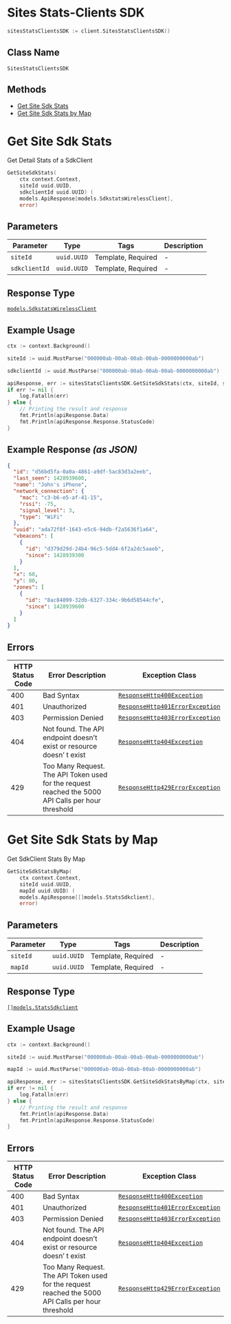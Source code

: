 # Sites Stats-Clients SDK

```go
sitesStatsClientsSDK := client.SitesStatsClientsSDK()
```

## Class Name

`SitesStatsClientsSDK`

## Methods

* [Get Site Sdk Stats](../../doc/controllers/sites-stats-clients-sdk.md#get-site-sdk-stats)
* [Get Site Sdk Stats by Map](../../doc/controllers/sites-stats-clients-sdk.md#get-site-sdk-stats-by-map)


# Get Site Sdk Stats

Get Detail Stats of a SdkClient

```go
GetSiteSdkStats(
    ctx context.Context,
    siteId uuid.UUID,
    sdkclientId uuid.UUID) (
    models.ApiResponse[models.SdkstatsWirelessClient],
    error)
```

## Parameters

| Parameter | Type | Tags | Description |
|  --- | --- | --- | --- |
| `siteId` | `uuid.UUID` | Template, Required | - |
| `sdkclientId` | `uuid.UUID` | Template, Required | - |

## Response Type

[`models.SdkstatsWirelessClient`](../../doc/models/sdkstats-wireless-client.md)

## Example Usage

```go
ctx := context.Background()

siteId := uuid.MustParse("000000ab-00ab-00ab-00ab-0000000000ab")

sdkclientId := uuid.MustParse("000000ab-00ab-00ab-00ab-0000000000ab")

apiResponse, err := sitesStatsClientsSDK.GetSiteSdkStats(ctx, siteId, sdkclientId)
if err != nil {
    log.Fatalln(err)
} else {
    // Printing the result and response
    fmt.Println(apiResponse.Data)
    fmt.Println(apiResponse.Response.StatusCode)
}
```

## Example Response *(as JSON)*

```json
{
  "id": "d56bd5fa-0a0a-4861-a9df-5ac83d3a2eeb",
  "last_seen": 1428939600,
  "name": "John's iPhone",
  "network_connection": {
    "mac": "c3-b6-e5-af-41-15",
    "rssi": -75,
    "signal_level": 3,
    "type": "WiFi"
  },
  "uuid": "ada72f8f-1643-e5c6-94db-f2a5636f1a64",
  "vbeacons": [
    {
      "id": "d379d29d-24b4-96c5-5dd4-6f2a2dc5aaeb",
      "since": 1428939300
    }
  ],
  "x": 60,
  "y": 80,
  "zones": [
    {
      "id": "8ac84899-32db-6327-334c-9b6d58544cfe",
      "since": 1428939600
    }
  ]
}
```

## Errors

| HTTP Status Code | Error Description | Exception Class |
|  --- | --- | --- |
| 400 | Bad Syntax | [`ResponseHttp400Exception`](../../doc/models/response-http-400-exception.md) |
| 401 | Unauthorized | [`ResponseHttp401ErrorException`](../../doc/models/response-http-401-error-exception.md) |
| 403 | Permission Denied | [`ResponseHttp403ErrorException`](../../doc/models/response-http-403-error-exception.md) |
| 404 | Not found. The API endpoint doesn’t exist or resource doesn’ t exist | [`ResponseHttp404Exception`](../../doc/models/response-http-404-exception.md) |
| 429 | Too Many Request. The API Token used for the request reached the 5000 API Calls per hour threshold | [`ResponseHttp429ErrorException`](../../doc/models/response-http-429-error-exception.md) |


# Get Site Sdk Stats by Map

Get SdkClient Stats By Map

```go
GetSiteSdkStatsByMap(
    ctx context.Context,
    siteId uuid.UUID,
    mapId uuid.UUID) (
    models.ApiResponse[[]models.StatsSdkclient],
    error)
```

## Parameters

| Parameter | Type | Tags | Description |
|  --- | --- | --- | --- |
| `siteId` | `uuid.UUID` | Template, Required | - |
| `mapId` | `uuid.UUID` | Template, Required | - |

## Response Type

[`[]models.StatsSdkclient`](../../doc/models/stats-sdkclient.md)

## Example Usage

```go
ctx := context.Background()

siteId := uuid.MustParse("000000ab-00ab-00ab-00ab-0000000000ab")

mapId := uuid.MustParse("000000ab-00ab-00ab-00ab-0000000000ab")

apiResponse, err := sitesStatsClientsSDK.GetSiteSdkStatsByMap(ctx, siteId, mapId)
if err != nil {
    log.Fatalln(err)
} else {
    // Printing the result and response
    fmt.Println(apiResponse.Data)
    fmt.Println(apiResponse.Response.StatusCode)
}
```

## Errors

| HTTP Status Code | Error Description | Exception Class |
|  --- | --- | --- |
| 400 | Bad Syntax | [`ResponseHttp400Exception`](../../doc/models/response-http-400-exception.md) |
| 401 | Unauthorized | [`ResponseHttp401ErrorException`](../../doc/models/response-http-401-error-exception.md) |
| 403 | Permission Denied | [`ResponseHttp403ErrorException`](../../doc/models/response-http-403-error-exception.md) |
| 404 | Not found. The API endpoint doesn’t exist or resource doesn’ t exist | [`ResponseHttp404Exception`](../../doc/models/response-http-404-exception.md) |
| 429 | Too Many Request. The API Token used for the request reached the 5000 API Calls per hour threshold | [`ResponseHttp429ErrorException`](../../doc/models/response-http-429-error-exception.md) |

